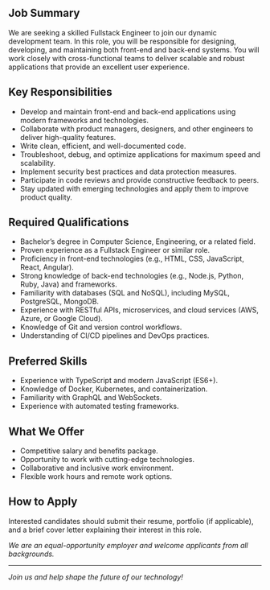 ## Job Summary
We are seeking a skilled Fullstack Engineer to join our dynamic development team. In this role, you will be responsible for designing, developing, and maintaining both front-end and back-end systems. You will work closely with cross-functional teams to deliver scalable and robust applications that provide an excellent user experience.

## Key Responsibilities
- Develop and maintain front-end and back-end applications using modern frameworks and technologies.
- Collaborate with product managers, designers, and other engineers to deliver high-quality features.
- Write clean, efficient, and well-documented code.
- Troubleshoot, debug, and optimize applications for maximum speed and scalability.
- Implement security best practices and data protection measures.
- Participate in code reviews and provide constructive feedback to peers.
- Stay updated with emerging technologies and apply them to improve product quality.

## Required Qualifications
- Bachelor’s degree in Computer Science, Engineering, or a related field.
- Proven experience as a Fullstack Engineer or similar role.
- Proficiency in front-end technologies (e.g., HTML, CSS, JavaScript, React, Angular).
- Strong knowledge of back-end technologies (e.g., Node.js, Python, Ruby, Java) and frameworks.
- Familiarity with databases (SQL and NoSQL), including MySQL, PostgreSQL, MongoDB.
- Experience with RESTful APIs, microservices, and cloud services (AWS, Azure, or Google Cloud).
- Knowledge of Git and version control workflows.
- Understanding of CI/CD pipelines and DevOps practices.

## Preferred Skills
- Experience with TypeScript and modern JavaScript (ES6+).
- Knowledge of Docker, Kubernetes, and containerization.
- Familiarity with GraphQL and WebSockets.
- Experience with automated testing frameworks.

## What We Offer
- Competitive salary and benefits package.
- Opportunity to work with cutting-edge technologies.
- Collaborative and inclusive work environment.
- Flexible work hours and remote work options.

## How to Apply
Interested candidates should submit their resume, portfolio (if applicable), and a brief cover letter explaining their interest in this role.

*We are an equal-opportunity employer and welcome applicants from all backgrounds.*

---

*Join us and help shape the future of our technology!*